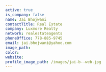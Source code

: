 ```yaml
---
active: true
is_company: false
name: Jai Bhojwani
contactTitle: Real Estate
company: Luxmore Realty
network: realestateagents
phoneOffice: 778-885-9745
email: jai.bhojwani@yahoo.com
image_path:
color:
website:
profile_image_path: /images/jai-b--web.jpg
---
```



